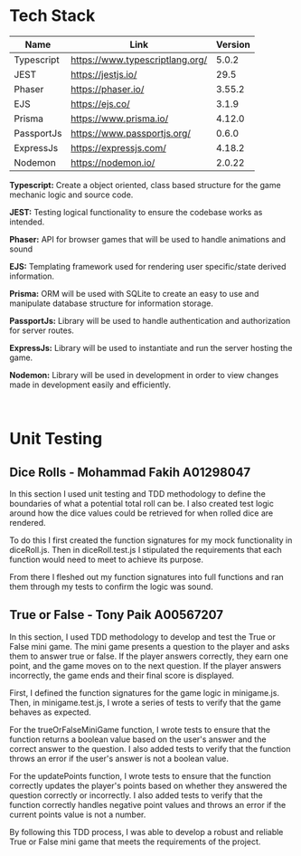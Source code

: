# Tech Stack

| Name | Link | Version |
| ---- | ---- | ------- |
| Typescript |  https://www.typescriptlang.org/ | 5.0.2 |
| JEST | https://jestjs.io/ | 29.5 |
| Phaser | https://phaser.io/ | 3.55.2 |
| EJS | https://ejs.co/ | 3.1.9 |
| Prisma | https://www.prisma.io/ | 4.12.0 |
| PassportJs | https://www.passportjs.org/ | 0.6.0 |
| ExpressJs | https://expressjs.com/ | 4.18.2 |
| Nodemon | https://nodemon.io/ | 2.0.22 |

**Typescript:** Create a object oriented, class based structure for the game mechanic logic and source code.

**JEST:** Testing logical functionality to ensure the codebase works as intended.

**Phaser:** API for browser games that will be used to handle animations and sound

**EJS:** Templating framework used for rendering user specific/state derived information.

**Prisma:** ORM will be used with SQLite to create an easy to use and manipulate database structure for information storage.

**PassportJs:** Library will be used to handle authentication and authorization for server routes.

**ExpressJs:** Library will be used to instantiate and run the server hosting the game.

**Nodemon:** Library will be used in development in order to view changes made in development easily and efficiently.

<br>

# Unit Testing

## Dice Rolls - Mohammad Fakih A01298047

In this section I used unit testing and TDD methodology to define the boundaries of what a potential total roll can be. I also created test logic around how the dice values could be retrieved for when rolled dice are rendered.

To do this I first created the function signatures for my mock functionality in diceRoll.js. Then in diceRoll.test.js I stipulated the requirements that each function would need to meet to achieve its purpose.

From there I fleshed out my function signatures into full functions and ran them through my tests to confirm the logic was sound.

## True or False - Tony Paik A00567207

In this section, I used TDD methodology to develop and test the True or False mini game. The mini game presents a question to the player and asks them to answer true or false. If the player answers correctly, they earn one point, and the game moves on to the next question. If the player answers incorrectly, the game ends and their final score is displayed.

First, I defined the function signatures for the game logic in minigame.js. Then, in minigame.test.js, I wrote a series of tests to verify that the game behaves as expected.

For the trueOrFalseMiniGame function, I wrote tests to ensure that the function returns a boolean value based on the user's answer and the correct answer to the question. I also added tests to verify that the function throws an error if the user's answer is not a boolean value.

For the updatePoints function, I wrote tests to ensure that the function correctly updates the player's points based on whether they answered the question correctly or incorrectly. I also added tests to verify that the function correctly handles negative point values and throws an error if the current points value is not a number.

By following this TDD process, I was able to develop a robust and reliable True or False mini game that meets the requirements of the project.
